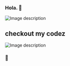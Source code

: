### Hola. 👋

![Image description](https://deprogram.sfo2.cdn.digitaloceanspaces.com/logoSting_sm.gif)

## checkout my codez

![Image description](https://deprogram.sfo2.digitaloceanspaces.com/github)












### 🤠

<!--
**josh-deprogram/josh-deprogram** is a ✨ _special_ ✨ repository because its `README.md` (this file) appears on your GitHub profile.

Here are some ideas to get you started:

- 🔭 I’m currently working on ...
- 🌱 I’m currently learning ...
- 👯 I’m looking to collaborate on ...
- 🤔 I’m looking for help with ...
- 💬 Ask me about ...
- 📫 How to reach me: ...
- 😄 Pronouns: ...
- ⚡ Fun fact: ...
-->
